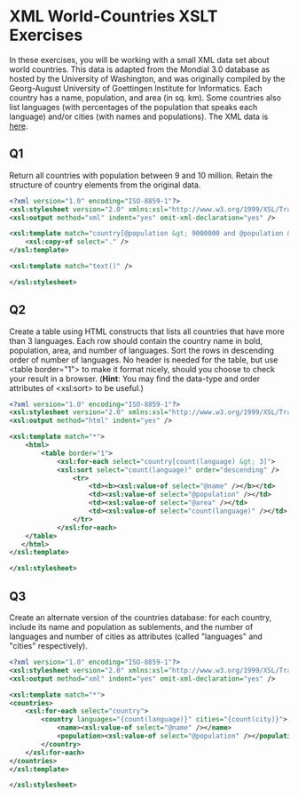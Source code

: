 # XML World-Countries XSLT Exercises

In these exercises, you will be working with a small XML data set about world countries. This data is adapted from the Mondial 3.0 database as hosted by the University of Washington, and was originally compiled by the Georg-August University of Goettingen Institute for Informatics. Each country has a name, population, and area (in sq. km). Some countries also list languages (with percentages of the population that speaks each language) and/or cities (with names and populations). The XML data is [here](https://prod-c2g.s3.amazonaws.com/db/Winter2013/files/countries.xml).

## Q1

Return all countries with population between 9 and 10 million. Retain the structure of country elements from the original data.

```xml
<?xml version="1.0" encoding="ISO-8859-1"?>
<xsl:stylesheet version="2.0" xmlns:xsl="http://www.w3.org/1999/XSL/Transform">
<xsl:output method="xml" indent="yes" omit-xml-declaration="yes" />

<xsl:template match="country[@population &gt; 9000000 and @population &lt; 10000000]">
	<xsl:copy-of select="." />
</xsl:template>

<xsl:template match="text()" />

</xsl:stylesheet>
```

## Q2

Create a table using HTML constructs that lists all countries that have more than 3 languages. Each row should contain the country name in bold, population, area, and number of languages. Sort the rows in descending order of number of languages. No header is needed for the table, but use \<table border="1"\> to make it format nicely, should you choose to check your result in a browser. (**Hint**: You may find the data-type and order attributes of \<xsl:sort\> to be useful.)

```xml
<?xml version="1.0" encoding="ISO-8859-1"?>
<xsl:stylesheet version="2.0" xmlns:xsl="http://www.w3.org/1999/XSL/Transform">
<xsl:output method="html" indent="yes" />

<xsl:template match="*">
	<html>
		<table border="1">
			<xsl:for-each select="country[count(language) &gt; 3]">
			<xsl:sort select="count(language)" order="descending" />
				<tr>
					<td><b><xsl:value-of select="@name" /></b></td>
					<td><xsl:value-of select="@population" /></td>
					<td><xsl:value-of select="@area" /></td>
					<td><xsl:value-of select="count(language)" /></td>
				</tr>
			</xsl:for-each>
	</table>
   </html>
</xsl:template>

</xsl:stylesheet>
```

## Q3

Create an alternate version of the countries database: for each country, include its name and population as sublements, and the number of languages and number of cities as attributes (called "languages" and "cities" respectively).

```xml
<?xml version="1.0" encoding="ISO-8859-1"?>
<xsl:stylesheet version="2.0" xmlns:xsl="http://www.w3.org/1999/XSL/Transform">
<xsl:output method="xml" indent="yes" omit-xml-declaration="yes" />

<xsl:template match="*">
<countries>
	<xsl:for-each select="country">
		<country languages="{count(language)}" cities="{count(city)}">
			<name><xsl:value-of select="@name" /></name>
			<population><xsl:value-of select="@population" /></population>
		</country>
	</xsl:for-each>
</countries>
</xsl:template>

</xsl:stylesheet>
```
